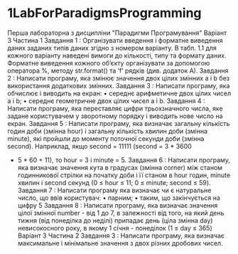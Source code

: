 # 1LabForParadigmsProgramming
Перша лабораторна з дисципліни "Парадигми Програмування"
                                                                              Варіант 3
Частина 1
Завдання 1 : 
    Організувати введення і форматне виведення даних заданих типів даних згідно з
номером варіанту. В табл. 1.1 для кожного варіанту наведені вимоги до кількості,
типу та формату даних. Форматне виведення кожного об’єкту організувати за
допомогою оператора %, методу str.format() та ‘f’ рядків (див. додаток А).
Завдання 2 : 
    Написати програму, яка змінює значення двох цілих змінних a і b без
використання додаткових змінних.
Завдання 3 : 
    Написати програму, яка обчислює і виводить на екран: 
• середнє арифметичне двох цілих чисел a і b; 
• середнє геометричне двох цілих чисел a і b.
Завдання 4 :
    Написати програму, яка переставляє цифри трьохзначного числа, яке задане
користувачем у зворотному порядку і виводить нове число на екран.
Завдання 5 :
    Написати програму, яка визначає загальну кількість годин доби (змінна hour) і
загальну кількість хвилин доби (змінна minute), які пройшли до моменту поточної
секунди доби (змінна second). Наприклад, якщо second = 11111 (second = 3 * 3600
+ 5 * 60 + 11), то hour = 3 і minute = 5.
Завдання 6 :
    Написати програму, яка визначає значення кута в градусах (змінна corner) між
станом годинникової стрілки на початку доби і її станом в hour годин, minute
хвилин і second секунд (0 ≤ hour ≤ 11; 0 ≤ minute; second ≤ 59).
Завдання 7 :
    Написати програму яка визначає чи є натуральне число, що ввів користувач:
• парним;
• таким, що закінчується на цифру 5
Завдання 8 : 
    Написати програму, яка визначає значення цілої змінної number - від 1 до 7, в
залежності від того, на який день тижня (від понеділка до неділі) припадає день
(ціла змінна day) невисокосного року, в якому 1 січня - понеділок (1 ≤ day ≤ 365)
                                                                            Варіант 3
Частина 2
Завдання 3 :
    Написати програму, яка визначає максимальне і мінімальне значення з двох
різних дробових чисел.
